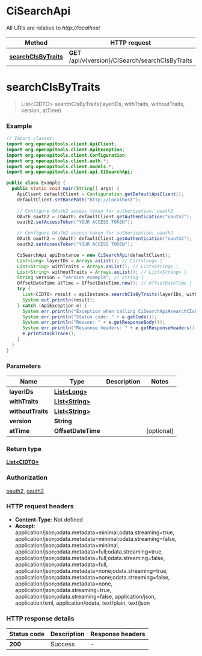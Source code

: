 # CiSearchApi

All URIs are relative to *http://localhost*

Method | HTTP request | Description
------------- | ------------- | -------------
[**searchCIsByTraits**](CiSearchApi.md#searchCIsByTraits) | **GET** /api/v{version}/CISearch/searchCIsByTraits | 


<a name="searchCIsByTraits"></a>
# **searchCIsByTraits**
> List&lt;CIDTO&gt; searchCIsByTraits(layerIDs, withTraits, withoutTraits, version, atTime)



### Example
```java
// Import classes:
import org.openapitools.client.ApiClient;
import org.openapitools.client.ApiException;
import org.openapitools.client.Configuration;
import org.openapitools.client.auth.*;
import org.openapitools.client.models.*;
import org.openapitools.client.api.CiSearchApi;

public class Example {
  public static void main(String[] args) {
    ApiClient defaultClient = Configuration.getDefaultApiClient();
    defaultClient.setBasePath("http://localhost");
    
    // Configure OAuth2 access token for authorization: oauth2
    OAuth oauth2 = (OAuth) defaultClient.getAuthentication("oauth2");
    oauth2.setAccessToken("YOUR ACCESS TOKEN");

    // Configure OAuth2 access token for authorization: oauth2
    OAuth oauth2 = (OAuth) defaultClient.getAuthentication("oauth2");
    oauth2.setAccessToken("YOUR ACCESS TOKEN");

    CiSearchApi apiInstance = new CiSearchApi(defaultClient);
    List<Long> layerIDs = Arrays.asList(); // List<Long> | 
    List<String> withTraits = Arrays.asList(); // List<String> | 
    List<String> withoutTraits = Arrays.asList(); // List<String> | 
    String version = "version_example"; // String | 
    OffsetDateTime atTime = OffsetDateTime.now(); // OffsetDateTime | 
    try {
      List<CIDTO> result = apiInstance.searchCIsByTraits(layerIDs, withTraits, withoutTraits, version, atTime);
      System.out.println(result);
    } catch (ApiException e) {
      System.err.println("Exception when calling CiSearchApi#searchCIsByTraits");
      System.err.println("Status code: " + e.getCode());
      System.err.println("Reason: " + e.getResponseBody());
      System.err.println("Response headers: " + e.getResponseHeaders());
      e.printStackTrace();
    }
  }
}
```

### Parameters

Name | Type | Description  | Notes
------------- | ------------- | ------------- | -------------
 **layerIDs** | [**List&lt;Long&gt;**](Long.md)|  |
 **withTraits** | [**List&lt;String&gt;**](String.md)|  |
 **withoutTraits** | [**List&lt;String&gt;**](String.md)|  |
 **version** | **String**|  |
 **atTime** | **OffsetDateTime**|  | [optional]

### Return type

[**List&lt;CIDTO&gt;**](CIDTO.md)

### Authorization

[oauth2](../README.md#oauth2), [oauth2](../README.md#oauth2)

### HTTP request headers

 - **Content-Type**: Not defined
 - **Accept**: application/json;odata.metadata=minimal;odata.streaming=true, application/json;odata.metadata=minimal;odata.streaming=false, application/json;odata.metadata=minimal, application/json;odata.metadata=full;odata.streaming=true, application/json;odata.metadata=full;odata.streaming=false, application/json;odata.metadata=full, application/json;odata.metadata=none;odata.streaming=true, application/json;odata.metadata=none;odata.streaming=false, application/json;odata.metadata=none, application/json;odata.streaming=true, application/json;odata.streaming=false, application/json, application/xml, application/odata, text/plain, text/json

### HTTP response details
| Status code | Description | Response headers |
|-------------|-------------|------------------|
**200** | Success |  -  |

